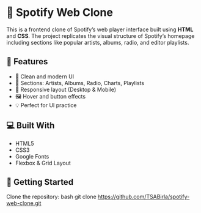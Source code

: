 # 🎵 Spotify Web Clone

This is a frontend clone of Spotify’s web player interface built using **HTML** and **CSS**. The project replicates the visual structure of Spotify’s homepage including sections like popular artists, albums, radio, and editor playlists.

## 📌 Features

- 🎨 Clean and modern UI
- 📁 Sections: Artists, Albums, Radio, Charts, Playlists
- 📱 Responsive layout (Desktop & Mobile)
- 🖼️ Hover and button effects
- 💡 Perfect for UI practice

## 💻 Built With

- HTML5  
- CSS3  
- Google Fonts  
- Flexbox & Grid Layout

## 🚀 Getting Started

  Clone the repository:
   bash
   git clone https://github.com/TSABirla/spotify-web-clone.git
